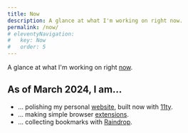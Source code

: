 ```yaml
---
title: Now
description: A glance at what I'm working on right now.
permalink: /now/
# eleventyNavigation:
#   key: Now
#   order: 5
---
```


A glance at what I'm working on right [now](https://nownownow.com/about).

## As of March 2024, I am…

- … polishing my personal [website](https://miguelpimentel.do/), built now with [11ty](https://www.11ty.dev/).
- … making simple browser [extensions](https://addons.mozilla.org/en-US/firefox/user/17772574/).
- … collecting bookmarks with [Raindrop](https://raindrop.io/SemanticData).
